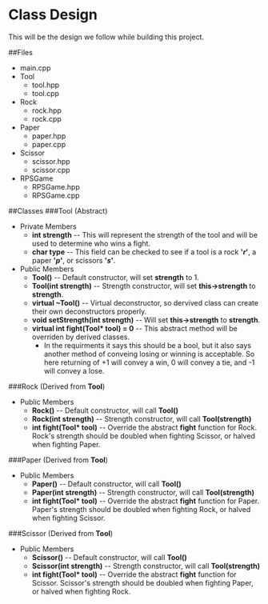 # Class Design
This will be the design we follow while building this project.

##Files
- main.cpp
- Tool
  - tool.hpp
  - tool.cpp
- Rock
  - rock.hpp
  - rock.cpp
- Paper
  - paper.hpp
  - paper.cpp
- Scissor
  - scissor.hpp
  - scissor.cpp
- RPSGame
  - RPSGame.hpp
  - RPSGame.cpp

##Classes
###Tool (Abstract)
- Private Members
  - **int strength** -- This will represent the strength of the tool and will be used to determine who wins a fight.
  - **char type** -- This field can be checked to see if a tool is a rock **'_r_'**, a paper **'_p_'**, or scissors **'_s_'**.
- Public Members
  - **Tool()** -- Default constructor, will set **strength** to 1.
  - **Tool(int strength)** -- Strength constructor, will set **this->strength** to **strength**.
  - **virtual ~Tool()** -- Virtual deconstructor, so dervived class can create their own deconstructors properly.
  - **void setStrength(int strength)** -- Will set **this->strength** to **strength**.
  - **virtual int fight(Tool\* tool) = 0** -- This abstract method will be overriden by derived classes.
    - In the requirments it says this should be a bool, but it also says another method of conveing losing or winning is acceptable.  So here returning of +1 will convey a win, 0 will convey a tie, and -1 will convey a lose.
    
###Rock (Derived from **Tool**)
 - Public Members
   - **Rock()** -- Default constructor, will call **Tool()**
   - **Rock(int strength)** -- Strength constructor, will call **Tool(strength)**
   - **int fight(Tool\* tool)** -- Override the abstract **fight** function for Rock. Rock's strength should be doubled when fighting Scissor, or halved when fighting Paper.
   
###Paper (Derived from **Tool**)
 - Public Members
   - **Paper()** -- Default constructor, will call **Tool()**
   - **Paper(int strength)** -- Strength constructor, will call **Tool(strength)**
   - **int fight(Tool\* tool)** -- Override the abstract **fight** function for Paper. Paper's strength should be doubled when fighting Rock, or halved when fighting Scissor.

###Scissor (Derived from **Tool**)
 - Public Members
   - **Scissor()** -- Default constructor, will call **Tool()**
   - **Scissor(int strength)** -- Strength constructor, will call **Tool(strength)**
   - **int fight(Tool\* tool)** -- Override the abstract **fight** function for Scissor. Scissor's strength should be doubled when fighting Paper, or halved when fighting Rock.
